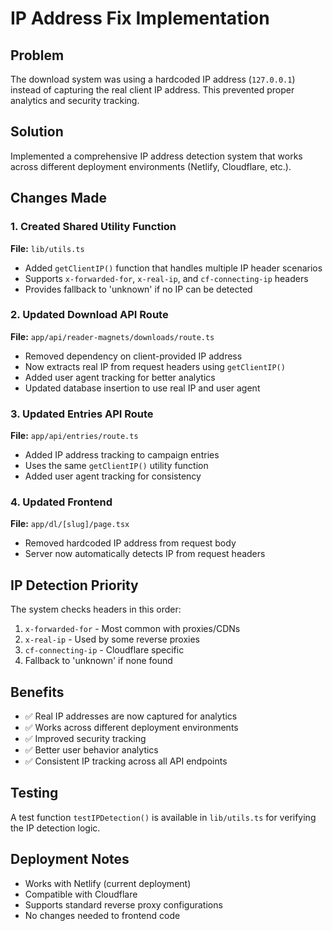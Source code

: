 # IP Address Fix Implementation

## Problem
The download system was using a hardcoded IP address (`127.0.0.1`) instead of capturing the real client IP address. This prevented proper analytics and security tracking.

## Solution
Implemented a comprehensive IP address detection system that works across different deployment environments (Netlify, Cloudflare, etc.).

## Changes Made

### 1. Created Shared Utility Function
**File:** `lib/utils.ts`
- Added `getClientIP()` function that handles multiple IP header scenarios
- Supports `x-forwarded-for`, `x-real-ip`, and `cf-connecting-ip` headers
- Provides fallback to 'unknown' if no IP can be detected

### 2. Updated Download API Route
**File:** `app/api/reader-magnets/downloads/route.ts`
- Removed dependency on client-provided IP address
- Now extracts real IP from request headers using `getClientIP()`
- Added user agent tracking for better analytics
- Updated database insertion to use real IP and user agent

### 3. Updated Entries API Route
**File:** `app/api/entries/route.ts`
- Added IP address tracking to campaign entries
- Uses the same `getClientIP()` utility function
- Added user agent tracking for consistency

### 4. Updated Frontend
**File:** `app/dl/[slug]/page.tsx`
- Removed hardcoded IP address from request body
- Server now automatically detects IP from request headers

## IP Detection Priority
The system checks headers in this order:
1. `x-forwarded-for` - Most common with proxies/CDNs
2. `x-real-ip` - Used by some reverse proxies
3. `cf-connecting-ip` - Cloudflare specific
4. Fallback to 'unknown' if none found

## Benefits
- ✅ Real IP addresses are now captured for analytics
- ✅ Works across different deployment environments
- ✅ Improved security tracking
- ✅ Better user behavior analytics
- ✅ Consistent IP tracking across all API endpoints

## Testing
A test function `testIPDetection()` is available in `lib/utils.ts` for verifying the IP detection logic.

## Deployment Notes
- Works with Netlify (current deployment)
- Compatible with Cloudflare
- Supports standard reverse proxy configurations
- No changes needed to frontend code
